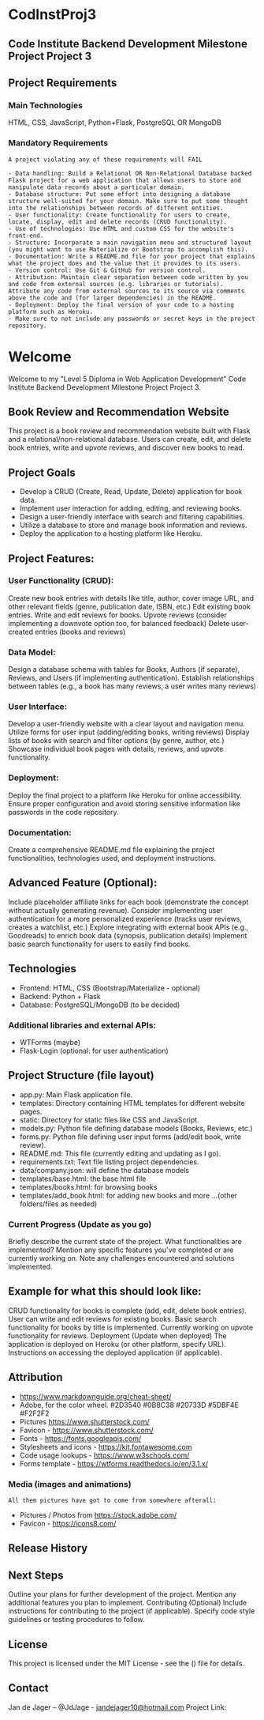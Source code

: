# CodInstProj3

## Code Institute Backend Development Milestone Project Project 3

## Project Requirements 
### Main Technologies
HTML, CSS, JavaScript, Python+Flask, PostgreSQL OR MongoDB

### Mandatory Requirements
    A project violating any of these requirements will FAIL
    
    - Data handling: Build a Relational OR Non-Relational Database backed Flask project for a web application that allows users to store and manipulate data records about a particular domain.
    - Database structure: Put some effort into designing a database structure well-suited for your domain. Make sure to put some thought into the relationships between records of different entities.
    - User functionality: Create functionality for users to create, locate, display, edit and delete records (CRUD functionality).
    - Use of technologies: Use HTML and custom CSS for the website's front-end.
    - Structure: Incorporate a main navigation menu and structured layout (you might want to use Materialize or Bootstrap to accomplish this).
    - Documentation: Write a README.md file for your project that explains what the project does and the value that it provides to its users.
    - Version control: Use Git & GitHub for version control.
    - Attribution: Maintain clear separation between code written by you and code from external sources (e.g. libraries or tutorials). Attribute any code from external sources to its source via comments above the code and (for larger dependencies) in the README.
    - Deployment: Deploy the final version of your code to a hosting platform such as Heroku.
    - Make sure to not include any passwords or secret keys in the project repository.

# Welcome
Welcome to my "Level 5 Diploma in Web Application Development" Code Institute Backend Development Milestone Project Project 3.

## Book Review and Recommendation Website
This project is a book review and recommendation website built with Flask and a relational/non-relational database. Users can create, edit, and delete book entries, write and upvote reviews, and discover new books to read.

## Project Goals
- Develop a CRUD (Create, Read, Update, Delete) application for book data.
- Implement user interaction for adding, editing, and reviewing books.
- Design a user-friendly interface with search and filtering capabilities.
- Utilize a database to store and manage book information and reviews.
- Deploy the application to a hosting platform like Heroku.

## Project Features:

### User Functionality (CRUD):
Create new book entries with details like title, author, cover image URL, and other relevant fields (genre, publication date, ISBN, etc.)
Edit existing book entries.
Write and edit reviews for books.
Upvote reviews (consider implementing a downvote option too, for balanced feedback)
Delete user-created entries (books and reviews)
### Data Model:
Design a database schema with tables for Books, Authors (if separate), Reviews, and Users (if implementing authentication).
Establish relationships between tables (e.g., a book has many reviews, a user writes many reviews)
### User Interface:
Develop a user-friendly website with a clear layout and navigation menu.
Utilize forms for user input (adding/editing books, writing reviews)
Display lists of books with search and filter options (by genre, author, etc.)
Showcase individual book pages with details, reviews, and upvote functionality.
### Deployment:
Deploy the final project to a platform like Heroku for online accessibility.
Ensure proper configuration and avoid storing sensitive information like passwords in the code repository.
### Documentation:
Create a comprehensive README.md file explaining the project functionalities, technologies used, and deployment instructions.

## Advanced Feature (Optional):
Include placeholder affiliate links for each book (demonstrate the concept without actually generating revenue).
Consider implementing user authentication for a more personalized experience (tracks user reviews, creates a watchlist, etc.)
Explore integrating with external book APIs (e.g., Goodreads) to enrich book data (synopsis, publication details)
Implement basic search functionality for users to easily find books.

## Technologies
- Frontend: HTML, CSS (Bootstrap/Materialize - optional)
- Backend: Python + Flask
- Database: PostgreSQL/MongoDB (to be decided)
### Additional libraries and external APIs:
- WTForms (maybe)
- Flask-Login (optional: for user authentication)

## Project Structure (file layout)
- app.py: Main Flask application file.
- templates: Directory containing HTML templates for different website pages.
- static: Directory for static files like CSS and JavaScript.
- models.py: Python file defining database models (Books, Reviews, etc.)
- forms.py: Python file defining user input forms (add/edit book, write review).
- README.md: This file (currently editing and updating as I go).
- requirements.txt: Text file listing project dependencies.
- data/company.json: will define the database models
- templates/base.html: the base html file
- templates/books.html:  for browsing books
- templates/add_book.html: for adding new books and more
...(other folders/files as needed)
### Current Progress (Update as you go)
Briefly describe the current state of the project. What functionalities are implemented?
Mention any specific features you've completed or are currently working on.
Note any challenges encountered and solutions implemented.


## Example for what this should look like:
CRUD functionality for books is complete (add, edit, delete book entries).
User can write and edit reviews for existing books.
Basic search functionality for books by title is implemented.
Currently working on upvote functionality for reviews.
Deployment (Update when deployed)
The application is deployed on Heroku (or other platform, specify URL).
Instructions on accessing the deployed application (if applicable).

## Attribution
- https://www.markdownguide.org/cheat-sheet/
- Adobe, for the color wheel. #2D3540 #0B8C38 #20733D #5DBF4E #F2F2F2
- Pictures https://www.shutterstock.com/
- Favicon - https://www.shutterstock.com/
- Fonts - https://fonts.googleapis.com/
- Stylesheets and icons - https://kit.fontawesome.com
- Code usage lookups - https://www.w3schools.com/
- Forms template - https://wtforms.readthedocs.io/en/3.1.x/
### Media (images and animations)
    All them pictures have got to come from somewhere afterall:
- Pictures / Photos from https://stock.adobe.com/
- Favicon - https://icons8.com/

## Release History

## Next Steps
Outline your plans for further development of the project.
Mention any additional features you plan to implement.
Contributing (Optional)
Include instructions for contributing to the project (if applicable).
Specify code style guidelines or testing procedures to follow.

## License
This project is licensed under the MIT License - see the () file for details.

## Contact
Jan de Jager – @JdJage - jandejager10@hotmail.com
Project Link: 

